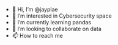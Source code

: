 - 👋 Hi, I’m @jayplae
- 👀 I’m interested in Cybersecurity space
- 🌱 I’m currently learning pandas
- 💞️ I’m looking to collaborate on data 
- 📫 How to reach me 

<!---
jayplae/jayplae is a ✨ special ✨ repository because its `README.md` (this file) appears on your GitHub profile.
You can click the Preview link to take a look at your changes.
--->
